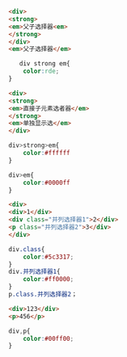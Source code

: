```html
<div>
<strong>
<em>父子选择器<em>
</strong>
</div>
<em>父子选择器</em>
```
```css
   div strong em{
    color:rde;
}
```
```html
<div>
<strong>
<em>直接子元素选者器</em>
</strong>
<em>单独显示选</em>
</div>
```
```css
div>strong>em{
    color:#ffffff
}
```
```css
div>em{
    color:#0000ff
}
```
```html
<div>
<div>1</div>
<div class="并列选择器1">2</div>
<p class="并列选择器2">3</div>
</div>
```
```css
div.class{
    color:#5c3317;
}
div.并列选择器1{
    color:#ff0000;
}
p.class.并列选择器2； 
```
```html
<div>123</div>
<p>456</p>
```
```css
div,p{
    color:#00ff00;
}
```


